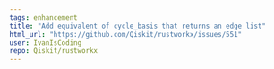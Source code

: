 ```yaml
---
tags: enhancement
title: "Add equivalent of cycle_basis that returns an edge list"
html_url: "https://github.com/Qiskit/rustworkx/issues/551"
user: IvanIsCoding
repo: Qiskit/rustworkx
---
```



